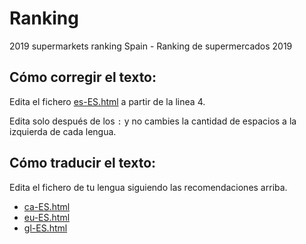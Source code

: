 # Ranking

2019 supermarkets ranking Spain - Ranking de supermercados 2019

## Cómo corregir el texto:

Edita el fichero <a href="https://github.com/greenpeace/gpes-supermarket-ranking/blob/master/es-ES.html">es-ES.html</a> a partir de la linea 4.

Edita solo después de los `:` y no cambies la cantidad de espacios a la izquierda de cada lengua.

## Cómo traducir el texto:

Edita el fichero de tu lengua siguiendo las recomendaciones arriba.

- <a href="https://github.com/greenpeace/gpes-supermarket-ranking/blob/master/ca-ES.html">ca-ES.html</a>
- <a href="https://github.com/greenpeace/gpes-supermarket-ranking/blob/master/eu-ES.html">eu-ES.html</a>
- <a href="https://github.com/greenpeace/gpes-supermarket-ranking/blob/master/gl-ES.html">gl-ES.html</a>
